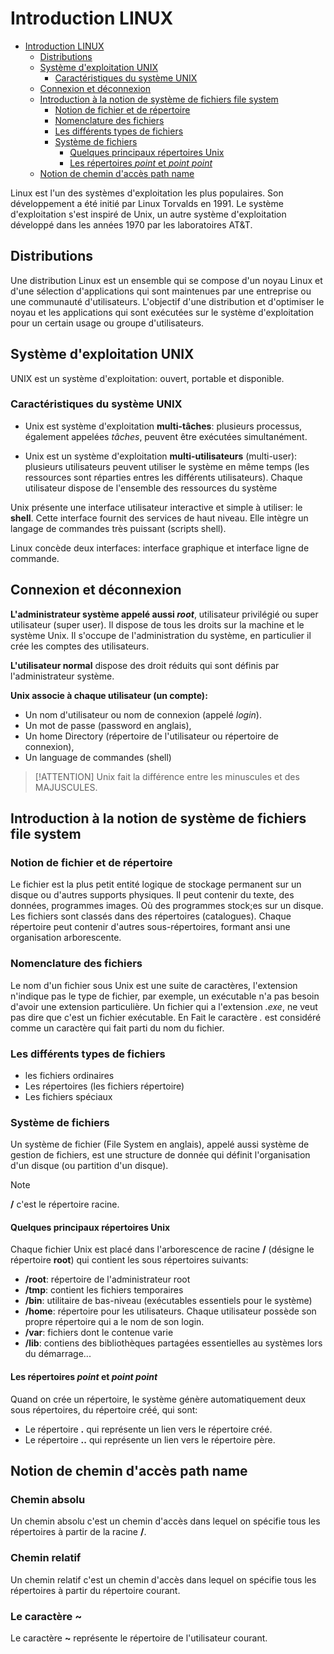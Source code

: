 # Introduction LINUX

<!--toc:start-->
- [Introduction LINUX](#introduction-linux)
  - [Distributions](#distributions)
  - [Système d'exploitation UNIX](#système-dexploitation-unix)
    - [Caractéristiques du système UNIX](#caractéristiques-du-système-unix)
  - [Connexion et déconnexion](#connexion-et-déconnexion)
  - [Introduction à la notion de système de fichiers file system](#introduction-à-la-notion-de-système-de-fichiers-file-system)
    - [Notion de fichier et de répertoire](#notion-de-fichier-et-de-répertoire)
    - [Nomenclature des fichiers](#nomenclature-des-fichiers)
    - [Les différents types de fichiers](#les-différents-types-de-fichiers)
    - [Système de fichiers](#système-de-fichiers)
      - [Quelques principaux répertoires Unix](#quelques-principaux-répertoires-unix)
      - [Les répertoires *point* et *point point*](#les-répertoires-point-et-point-point)
  - [Notion de chemin d'accès path name](#notion-de-chemin-daccès-path-name)
<!--toc:end-->

Linux est l'un des systèmes d'exploitation les plus populaires. Son développement
a été initié par Linux Torvalds en 1991. Le système d'exploitation s'est inspiré
de Unix, un autre système d'exploitation développé dans les années 1970 par les
laboratoires AT&T.

## Distributions

Une distribution Linux est un ensemble qui se compose d'un noyau Linux et d'une
sélection d'applications qui sont maintenues par une entreprise ou une communauté
d'utilisateurs. L'objectif d'une distribution et d'optimiser le noyau et les
applications qui sont exécutées sur le système d'exploitation pour un certain
usage ou groupe d'utilisateurs.

## Système d'exploitation UNIX

UNIX est un système d'exploitation: ouvert, portable et disponible.

### Caractéristiques du système UNIX

- Unix est système d'exploitation **multi-tâches**: plusieurs processus, également
  appelées *tâches*, peuvent être exécutées simultanément.

- Unix est un système d'exploitation **multi-utilisateurs** (multi-user): plusieurs
  utilisateurs peuvent utiliser le système en même temps (les ressources sont
  réparties entres les différents utilisateurs). Chaque utilisateur dispose de
  l'ensemble des ressources du système

Unix présente une interface utilisateur interactive et simple à utiliser: le
**shell**. Cette interface fournit des services de haut niveau. Elle intègre
un langage de commandes très puissant (scripts shell).

Linux concède deux interfaces: interface graphique et interface ligne de commande.

## Connexion et déconnexion

  **L'administrateur système appelé aussi *root***, utilisateur privilégié ou
super utilisateur (super user). Il dispose de tous les droits sur la machine
et le système Unix. Il s'occupe de l'administration du système, en particulier
il crée les comptes des utilisateurs.

  **L'utilisateur normal** dispose des droit réduits qui sont définis par l'administrateur
système.

**Unix associe à chaque utilisateur (un compte):**

- Un nom d'utilisateur ou nom de connexion (appelé *login*).
- Un mot de passe (password en anglais),
- Un home Directory (répertoire de l'utilisateur ou répertoire de connexion),
- Un language de commandes (shell)

> [!ATTENTION]
> Unix fait la différence entre les minuscules et des MAJUSCULES.

## Introduction à la notion de système de fichiers file system

### Notion de fichier et de répertoire

Le fichier est la plus petit entité logique de stockage permanent sur un disque
ou d'autres supports physiques. Il peut contenir du texte, des données,
programmes images. Où des programmes stock;es sur un disque. Les fichiers sont
classés dans des répertoires (catalogues). Chaque répertoire peut contenir
d'autres sous-répertoires, formant ansi une organisation arborescente.

### Nomenclature des fichiers

Le nom d'un fichier sous Unix est une suite de caractères, l'extension n'indique
pas le type de fichier, par exemple, un exécutable n'a pas besoin d'avoir une
extension particulière. Un fichier qui a l'extension *.exe*, ne veut pas dire
que c'est un fichier exécutable. En Fait le caractère *.* est considéré comme un
caractère qui fait parti du nom du fichier.

### Les différents types de fichiers

- les fichiers ordinaires
- Les répertoires (les fichiers répertoire)
- Les fichiers spéciaux

### Système de fichiers

Un système de fichier (File System en anglais), appelé aussi système de gestion
de fichiers, est une structure de donnée qui définit l'organisation d'un disque
(ou partition d'un disque).

> [!Note]
> **/** c'est le répertoire racine.

#### Quelques principaux répertoires Unix

Chaque fichier Unix est placé dans l'arborescence de racine **/** (désigne le
répertoire **root**) qui contient les sous répertoires suivants:

- **/root**: répertoire de l'administrateur root
- **/tmp**: contient les fichiers temporaires
- **/bin**: utilitaire de bas-niveau (exécutables essentiels pour le système)
- **/home**: répertoire pour les utilisateurs. Chaque utilisateur possède son
propre répertoire qui a le nom de son login.
- **/var**: fichiers dont le contenue varie
- **/lib**: contiens des bibliothèques partagées essentielles au systèmes lors
du démarrage...

#### Les répertoires *point* et *point point*

Quand on crée un répertoire, le système génère automatiquement deux sous répertoires,
du répertoire créé, qui sont:

- Le répertoire **.** qui représente un lien vers le répertoire créé.
- Le répertoire **.\.** qui représente un lien vers le répertoire père.

## Notion de chemin d'accès path name

### Chemin absolu

Un chemin absolu c'est un chemin d'accès dans lequel on spécifie tous les
répertoires à partir de la racine **/**.

### Chemin relatif

Un chemin relatif c'est un chemin d'accès dans lequel on spécifie tous les
répertoires à partir du répertoire courant.

### Le caractère **~**

Le caractère **~** représente le répertoire de l'utilisateur courant.

